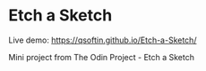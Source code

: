 # Etch a Sketch

Live demo: https://qsoftin.github.io/Etch-a-Sketch/

 Mini project from The Odin Project - Etch a Sketch
